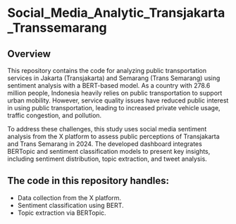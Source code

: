 ﻿# Social_Media_Analytic_Transjakarta_Transsemarang

## Overview
This repository contains the code for analyzing public transportation services in Jakarta (Transjakarta) and Semarang (Trans Semarang) using sentiment analysis with a BERT-based model. As a country with 278.6 million people, Indonesia heavily relies on public transportation to support urban mobility. However, service quality issues have reduced public interest in using public transportation, leading to increased private vehicle usage, traffic congestion, and pollution.

To address these challenges, this study uses social media sentiment analysis from the X platform to assess public perceptions of Transjakarta and Trans Semarang in 2024. The developed dashboard integrates BERTopic and sentiment classification models to present key insights, including sentiment distribution, topic extraction, and tweet analysis.


## The code in this repository handles:
- Data collection from the X platform.
- Sentiment classification using BERT.
- Topic extraction via BERTopic.
